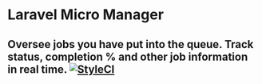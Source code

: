# Laravel Micro Manager

Oversee jobs you have put into the queue. Track status, completion % and other job information in real time.
[![StyleCI](https://styleci.io/repos/66167231/shield)](https://styleci.io/repos/66167231)
--------
